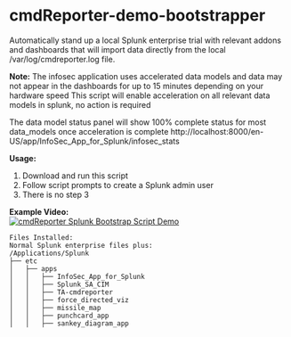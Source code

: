 # cmdReporter-demo-bootstrapper
Automatically stand up a local Splunk enterprise trial with relevant addons and dashboards that will import data directly from the local /var/log/cmdreporter.log file.

**Note:**
The infosec application uses accelerated data models and data may not appear in the dashboards for up to 15 minutes depending on your hardware speed
This script will enable acceleration on all relevant data models in splunk, no action is required

The data model status panel will show 100% complete status for most data_models once acceleration is complete
http://localhost:8000/en-US/app/InfoSec_App_for_Splunk/infosec_stats

**Usage:**
1) Download and run this script
2) Follow script prompts to create a Splunk admin user
3) There is no step 3

**Example Video:**  
[![cmdReporter Splunk Bootstrap Script Demo](https://img.youtube.com/vi/O2Tu_bAJL7A/0.jpg)](https://www.youtube.com/watch?v=O2Tu_bAJL7A)


```
Files Installed:  
Normal Splunk enterprise files plus:  
/Applications/Splunk  
├── etc  
│   ├── apps  
│   │   ├── InfoSec_App_for_Splunk  
│   │   ├── Splunk_SA_CIM  
│   │   ├── TA-cmdreporter  
│   │   ├── force_directed_viz  
│   │   ├── missile_map  
│   │   ├── punchcard_app  
│   │   ├── sankey_diagram_app  
```

